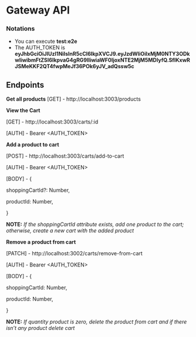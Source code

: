 # Gateway API

### Notations

- You can execute **test:e2e**
- The AUTH_TOKEN is **eyJhbGciOiJIUzI1NiIsInR5cCI6IkpXVCJ9.eyJzdWIiOiIxMjM0NTY3ODkwIiwibmFtZSI6IkpvaG4gRG9lIiwiaWF0IjoxNTE2MjM5MDIyfQ.SflKxwRJSMeKKF2QT4fwpMeJf36POk6yJV_adQssw5c**

## Endpoints

**Get all products**
[GET] - http://localhost:3003/products

**View the Cart**

[GET] - http://localhost:3003/carts/:id

[AUTH] - Bearer <AUTH_TOKEN>

**Add a product to cart**

[POST] - http://localhost:3003/carts/add-to-cart

[AUTH] - Bearer <AUTH_TOKEN>

[BODY] - {

shoppingCartId?: Number,

productId: Number,

}

**NOTE:** *If the shoppingCartId attribute exists, add one product to the cart; otherwise, create a new cart with the added product*

**Remove a product from cart**

[PATCH] - http://localhost:3002/carts/remove-from-cart

[AUTH] - Bearer <AUTH_TOKEN>

[BODY] - {

shoppingCartId: Number,

productId: Number, 

}

**NOTE:** *If quantity product is zero, delete the product from cart and if there isn’t any product delete cart*
